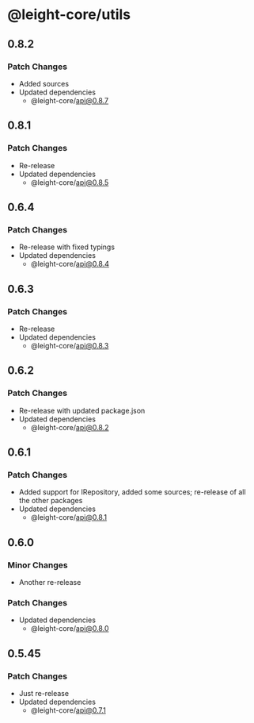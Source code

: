 # @leight-core/utils

## 0.8.2

### Patch Changes

- Added sources
- Updated dependencies
	- @leight-core/api@0.8.7

## 0.8.1

### Patch Changes

- Re-release
- Updated dependencies
	- @leight-core/api@0.8.5

## 0.6.4

### Patch Changes

- Re-release with fixed typings
- Updated dependencies
	- @leight-core/api@0.8.4

## 0.6.3

### Patch Changes

- Re-release
- Updated dependencies
	- @leight-core/api@0.8.3

## 0.6.2

### Patch Changes

- Re-release with updated package.json
- Updated dependencies
	- @leight-core/api@0.8.2

## 0.6.1

### Patch Changes

- Added support for IRepository, added some sources; re-release of all the other packages
- Updated dependencies
	- @leight-core/api@0.8.1

## 0.6.0

### Minor Changes

- Another re-release

### Patch Changes

- Updated dependencies
	- @leight-core/api@0.8.0

## 0.5.45

### Patch Changes

- Just re-release
- Updated dependencies
	- @leight-core/api@0.7.1
